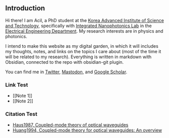 ## Introduction
Hi there! I am Acil, a PhD student at the [Korea Advanced Institute of Science and Technology](https://www.kaist.ac.kr/kr/), specifically with [Integrated Nanophotonics Lab](https://kaist-yu.notion.site/) in the [Electrical Engineering Department](https://ee.kaist.ac.kr/en/). My research interests are in physics and photonics. 

I intend to make this website as my digital garden, in which it will includes my thoughts, notes, and links on the topics I care about (most of the time it will be related to my research). Everything is written in markdown with Obsidian, connected to the repo with obsidian-git plugin.  

You can find me in [Twitter](https://twitter.com/rapradono), [Mastodon](https://fediscience.org/@rapradono), and [Google Scholar](https://scholar.google.com/citations?user=ZXYD8hsAAAAJ&hl=en).  

### Link Test
- [[Note 1]]
- [[Note 2]]

### Citation Test
- [Haus1987, Coupled-mode theory of optical waveguides](zotero://select/items/@Haus1987)
- [Huang1994, Coupled-mode theory for optical waveguides: An overview](zotero://select/items/@Huang1994)
